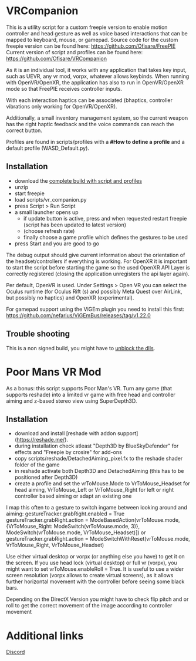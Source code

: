# VRCompanion
This is a utility script for a custom freepie version to enable motion controller and head gesture as well as voice based interactions that can be mapped to keyboard, mouse, or gamepad.
Source code for the custom freepie version can be found here: https://github.com/Ofisare/FreePIE  
Current version of script and profiles can be found here: https://github.com/Ofisare/VRCompanion

As it is an individual tool, it works with any application that takes key input, such as UEVR, any vr mod, vorpx, whatever allows keybinds.
When running with OpenVR/OpenXR, the application has also to run in OpenVR/OpenXR mode so that FreePIE receives controller inputs.

With each interaction haptics can be associated (bhaptics, controller vibrations only working for OpenVR/OpenXR).

Additionally, a small inventory management system, so the current weapon has the right haptic feedback and the voice commands can reach the correct button.

Profiles are found in scripts/profiles with a **#How to define a profile** and a default profile (WASD_Default.py).

## Installation
 - download the [complete build with script and profiles](https://github.com/Ofisare/VRCompanion/releases/tag/Release_1.2)
 - unzip
 - start freepie
 - load scripts/vr_companion.py
 - press Script > Run Script
 - a small launcher opens up
   - if update button is active, press and when requested restart freepie (script has been updated to latest version)
   - (choose refresh rate)
   - finally choose a game profile which defines the gestures to be used
 - press Start and you are good to go

The debug output should give current information about the orientation of the headset/controllers if everything is working.
For OpenXR it is important to start the script before starting the game so the used OpenXR API Layer is correctly registered (closing the application unregisters the api layer again).

Per default, OpenVR is used. Under Settings > Open VR you can select the Oculus runtime (for Oculus Rift (s) and possibly Meta Quest over AirLink, but possibly no haptics) and OpenXR (experimental).

For gamepad support using the ViGEm plugin you need to install this first: https://github.com/nefarius/ViGEmBus/releases/tag/v1.22.0

## Trouble shooting
This is a non signed build, you might have to [unblock the dlls](https://discord.com/channels/747967102895390741/1193837770767081492/1206458400960155698).  

# Poor Mans VR Mod
As a bonus: this script supports Poor Man's VR.
Turn any game (that supports reshade) into a limited vr game with free head and controller aiming and z-based stereo view using SuperDepth3D.

## Installation
 - download and install [reshade with addon support] (https://reshade.me/).
 - during installation check atleast "Depth3D by BlueSkyDefender" for effects and "Freepie by crosire" for add-ons
 - copy scripts/reshade/DetachedAiming_pixel.fx to the reshade shader folder of the game
 - in reshade activate both Depth3D and DetachedAiming (this has to be positioned after Depth3D)
 - create a profile and set the vrToMouse.Mode to VrToMouse_Headset for head aiming, VrToMouse_Left or VrToMouse_Right for left or right controller based aiming or adapt an existing one

I map this often to a gesture to switch ingame between looking around and aiming:
gestureTracker.grabRight.enabled = True
gestureTracker.grabRight.action = ModeBasedAction(vrToMouse.mode, {VrToMouse_Right: ModeSwitch(vrToMouse.mode, 3)}, ModeSwitch(vrToMouse.mode, VrToMouse_Headset)])
or
gestureTracker.grabRight.action = ModeSwitchWithReset(vrToMouse.mode, VrToMouse_Right, VrToMouse_Headset)

Use either virtual desktop or vorpx (or anything else you have) to get it on the screen.
If you use head lock (virtual desktop) or full vr (vorpx), you might want to set vrToMouse.enableRoll = True.
It is useful to use a wider screen resolution (vorpx allows to create virtual screens), as it allows further horizontal movement with the controller before seeing some black bars.

Depending on the DirectX Version you might have to check flip pitch and or roll to get the correct movement of the image according to controller movement

# Additional links
[Discord](https://discord.com/channels/747967102895390741/1193837770767081492/1193837770767081492)
